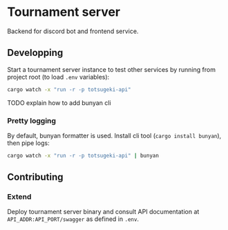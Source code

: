 # Tournament server

Backend for discord bot and frontend service.

## Developping

Start a tournament server instance to test other services by running from
project root (to load `.env` variables):

```bash
cargo watch -x "run -r -p totsugeki-api"
```

TODO explain how to add bunyan cli

### Pretty logging

By default, bunyan formatter is used. Install cli tool (`cargo install bunyan`),
then pipe logs:

```bash
cargo watch -x "run -r -p totsugeki-api" | bunyan
```

## Contributing

### Extend

Deploy tournament server binary and consult API documentation at
`API_ADDR:API_PORT/swagger` as defined in `.env`.

